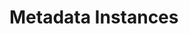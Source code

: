 <!-- SPDX-License-Identifier: CC-BY-4.0 -->
<!-- Copyright Contributors to the Egeria project. -->

# Metadata Instances